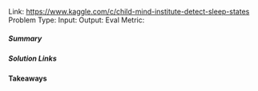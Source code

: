 Link: https://www.kaggle.com/c/child-mind-institute-detect-sleep-states
Problem Type: 
Input: 
Output: 
Eval Metric: 
##### Summary
##### Solution Links

#### Takeaways